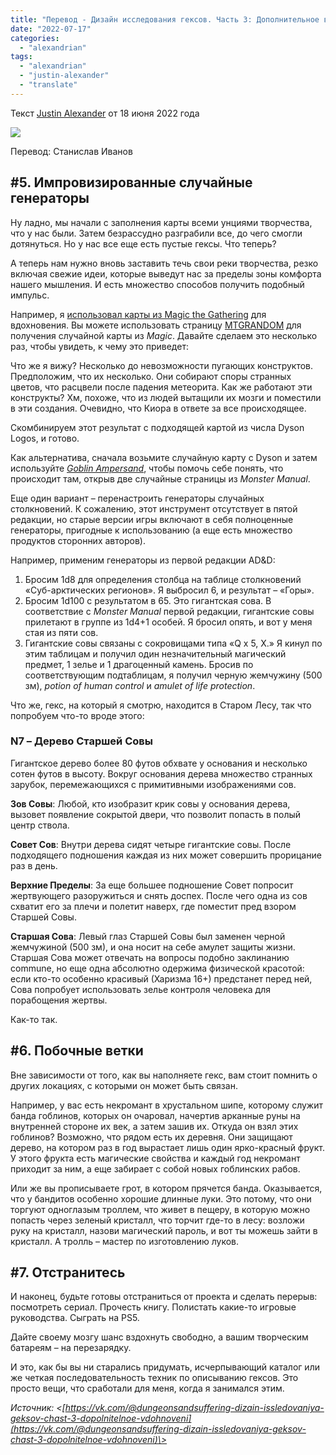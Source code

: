 ```yaml
---
title: "Перевод - Дизайн исследования гексов. Часть 3: Дополнительное вдохновение"
date: "2022-07-17"
categories: 
  - "alexandrian"
tags: 
  - "alexandrian"
  - "justin-alexander"
  - "translate"
---
```


Текст [Justin Alexander](https://vk.com/away.php?to=https://thealexandrian.net/about&cc_key=) от 18 июня 2022 года

![](images/071722_2230_1.png)

Перевод: Станислав Иванов

## #5. Импровизированные случайные генераторы

Ну ладно, мы начали с заполнения карты всеми унциями творчества, что у нас были. Затем безрассудно разграбили все, до чего смогли дотянуться. Но у нас все еще есть пустые гексы. Что теперь?

А теперь нам нужно вновь заставить течь свои реки творчества, резко включая свежие идеи, которые выведут нас за пределы зоны комфорта нашего мышления. И есть множество способов получить подобный импульс.

Например, я [использовал карты из Magic the Gathering](https://vk.com/away.php?to=https%3A%2F%2Fthealexandrian.net%2Fwordpress%2F25799%2Froleplaying-games%2F25799&cc_key=) для вдохновения. Вы можете использовать страницу [MTGRANDOM](https://vk.com/away.php?to=https%3A%2F%2Fmtgrandom.com%2F&cc_key=) для получения случайной карты из _Magic_. Давайте сделаем это несколько раз, чтобы увидеть, к чему это приведет:

Что же я вижу? Несколько до невозможности пугающих конструктов. Предположим, что их несколько. Они собирают споры странных цветов, что расцвели после падения метеорита. Как же работают эти конструкты? Хм, похоже, что из людей вытащили их мозги и поместили в эти создания. Очевидно, что Киора в ответе за все происходящее.

Скомбинируем этот результат с подходящей картой из числа Dyson Logos, и готово.

Как альтернатива, сначала возьмите случайную карту с Dyson и затем используйте [_Goblin Ampersand_](https://vk.com/away.php?to=https%3A%2F%2Fwww.youtube.com%2Fwatch%3Fv%3DIOWKUNQEf-Y&cc_key=), чтобы помочь себе понять, что происходит там, открыв две случайные страницы из _Monster Manual_.

Еще один вариант – перенастроить генераторы случайных столкновений. К сожалению, этот инструмент отсутствует в пятой редакции, но старые версии игры включают в себя полноценные генераторы, пригодные к использованию (а еще есть множество продуктов сторонних авторов).

Например, применим генераторы из первой редакции AD&D:

1. Бросим 1d8 для определения столбца на таблице столкновений «Суб-арктических регионов». Я выбросил 6, и результат – «Горы».
2. Бросим 1d100 с результатом в 65. Это гигантская сова. В соответствие с _Monster Manual_ первой редакции, гигантские совы прилетают в группе из 1d4+1 особей. Я бросил опять, и вот у меня стая из пяти сов.
3. Гигантские совы связаны с сокровищами типа «Q x 5, X.» Я кинул по этим таблицам и получил один незначительный магический предмет, 1 зелье и 1 драгоценный камень. Бросив по соответствующим подтаблицам, я получил черную жемчужину (500 зм), _potion of human control_ и _amulet of life protection_.

Что же, гекс, на который я смотрю, находится в Старом Лесу, так что попробуем что-то вроде этого:

### N7 – Дерево Старшей Совы

Гигантское дерево более 80 футов обхвате у основания и несколько сотен футов в высоту. Вокруг основания дерева множество странных зарубок, перемежающихся с примитивными изображениями сов.

**Зов Совы**: Любой, кто изобразит крик совы у основания дерева, вызовет появление сокрытой двери, что позволит попасть в полый центр ствола.

**Совет Сов**: Внутри дерева сидят четыре гигантские совы. После подходящего подношения каждая из них может совершить прорицание раз в день.

**Верхние Пределы**: За еще большее подношение Совет попросит жертвующего разоружиться и снять доспех. После чего одна из сов схватит его за плечи и полетит наверх, где поместит пред взором Старшей Совы.

**Старшая Сова**: Левый глаз Старшей Совы был заменен черной жемчужиной (500 зм), и она носит на себе амулет защиты жизни. Старшая Сова может отвечать на вопросы подобно заклинанию commune, но еще одна абсолютно одержима физической красотой: если кто-то особенно красивый (Харизма 16+) предстанет перед ней, Сова попробует использовать зелье контроля человека для порабощения жертвы.

Как-то так.

## #6. Побочные ветки

Вне зависимости от того, как вы наполняете гекс, вам стоит помнить о других локациях, с которыми он может быть связан.

Например, у вас есть некромант в хрустальном шипе, которому служит банда гоблинов, которых он очаровал, начертив арканные руны на внутренней стороне их век, а затем зашив их. Откуда он взял этих гоблинов? Возможно, что рядом есть их деревня. Они защищают дерево, на котором раз в год вырастает лишь один ярко-красный фрукт. У этого фрукта есть магические свойства и каждый год некромант приходит за ним, а еще забирает с собой новых гоблинских рабов.

Или же вы прописываете грот, в котором прячется банда. Оказывается, что у бандитов особенно хорошие длинные луки. Это потому, что они торгуют одноглазым троллем, что живет в пещеру, в которую можно попасть через зеленый кристалл, что торчит где-то в лесу: возложи руку на кристалл, назови магический пароль, и вот ты можешь зайти в кристалл. А тролль – мастер по изготовлению луков.

## #7. Отстранитесь

И наконец, будьте готовы отстраниться от проекта и сделать перерыв: посмотреть сериал. Прочесть книгу. Полистать какие-то игровые руководства. Сыграть на PS5.

Дайте своему мозгу шанс вздохнуть свободно, а вашим творческим батареям – на перезарядку.

И это, как бы вы ни старались придумать, исчерпывающий каталог или же четкая последовательность техник по описыванию гексов. Это просто вещи, что сработали для меня, когда я занимался этим.

_Источник: <[https://vk.com/@dungeonsandsuffering-dizain-issledovaniya-geksov-chast-3-dopolnitelnoe-vdohnoveni](https://vk.com/@dungeonsandsuffering-dizain-issledovaniya-geksov-chast-3-dopolnitelnoe-vdohnoveni)\>_
